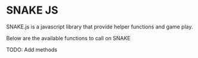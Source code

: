 # SNAKE JS

SNAKE.js is a javascript library that provide helper functions and game play.

Below are the available functions to call on SNAKE

TODO: Add methods